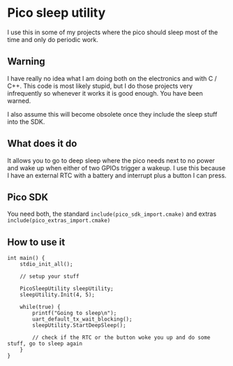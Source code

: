 # Pico sleep utility

I use this in some of my projects where the pico should sleep most of the time and only do periodic work.

## Warning

I have really no idea what I am doing both on the electronics and with C / C++. This code is most likely stupid, but I do those projects
very infrequently so whenever it works it is good enough. You have been warned.

I also assume this will become obsolete once they include the sleep stuff into the SDK.

## What does it do

It allows you to go to deep sleep where the pico needs next to no power and wake up when either of two GPIOs trigger a wakeup.
I use this because I have an external RTC with a battery and interrupt plus a button I can press.


## Pico SDK

You need both, the standard `include(pico_sdk_import.cmake)` and extras `include(pico_extras_import.cmake)`


## How to use it

```
int main() {
    stdio_init_all();
    
    // setup your stuff

    PicoSleepUtility sleepUtility;
    sleepUtility.Init(4, 5);

    while(true) {
        printf("Going to sleep\n");
        uart_default_tx_wait_blocking();
        sleepUtility.StartDeepSleep();

        // check if the RTC or the button woke you up and do some stuff, go to sleep again
    }
}
```
